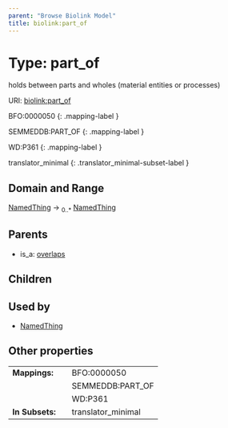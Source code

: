 ```yaml
---
parent: "Browse Biolink Model"
title: biolink:part_of
---
```


# Type: part_of


holds between parts and wholes (material entities or processes)

URI: [biolink:part_of](https://w3id.org/biolink/vocab/part_of)

BFO:0000050
{: .mapping-label }

SEMMEDDB:PART_OF
{: .mapping-label }

WD:P361
{: .mapping-label }


translator_minimal
{: .translator_minimal-subset-label }


## Domain and Range

[NamedThing](NamedThing.md) ->  <sub>0..*</sub> [NamedThing](NamedThing.md)

## Parents

 *  is_a: [overlaps](overlaps.md)

## Children


## Used by

 * [NamedThing](NamedThing.md)

## Other properties

|  |  |  |
| --- | --- | --- |
| **Mappings:** | | BFO:0000050 |
|  | | SEMMEDDB:PART_OF |
|  | | WD:P361 |
| **In Subsets:** | | translator_minimal |


